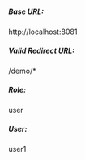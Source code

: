 ##### Base URL: 

http://localhost:8081

##### Valid Redirect URL: 

/demo/*

##### Role: 

user

##### User:

user1


